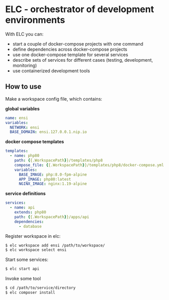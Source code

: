 #  ELC - orchestrator of development environments

With ELC you can:
* start a couple of docker-compose projects with one command
* define dependencies across docker-compose projects
* use one docker-compose template for several services
* describe sets of services for different cases (testing, development, monitoring)
* use containerized development tools

## How to use

Make a workspace config file, which contains:

**global variables**
```yaml
name: ensi
variables:
  NETWORK: ensi
  BASE_DOMAIN: ensi.127.0.0.1.nip.io
```
**docker compose templates**
```yaml
templates:
  - name: php80
    path: {{.WorkspacePath}}/templates/php8
    compose_file: {{.WorkspacePath}}/templates/php8/docker-compose.yml
    variables:
      BASE_IMAGE: php:8.0-fpm-alpine
      APP_IMAGE: php80:latest
      NGINX_IMAGE: nginx:1.19-alpine
```

**service definitions**
```yaml
services: 
  - name: api
    extends: php80
    path: {{.WorkspacePath}}/apps/api
    dependencies:
      - database
```

Register workspace in elc:
```bash
$ elc workspace add ensi /path/to/workspace/
$ elc workspace select ensi
```

Start some services:

```bash
$ elc start api
```

Invoke some tool

```bash
$ cd /path/to/service/directory
$ elc composer install
```